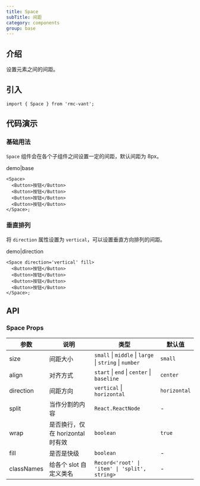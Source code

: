 ```yaml
---
title: Space
subTitle: 间距
category: components
group: base
---
```


## 介绍

设置元素之间的间距。

## 引入

```tsx
import { Space } from 'rmc-vant';
```

## 代码演示

### 基础用法

`Space` 组件会在各个子组件之间设置一定的间距，默认间距为 8px。

demo|base

```tsx
<Space>
  <Button>按钮</Button>
  <Button>按钮</Button>
  <Button>按钮</Button>
  <Button>按钮</Button>
</Space>;
```

### 垂直排列

将 `direction` 属性设置为 `vertical`，可以设置垂直方向排列的间距。

demo|direction

```tsx
<Space direction='vertical' fill>
  <Button>按钮</Button>
  <Button>按钮</Button>
  <Button>按钮</Button>
  <Button>按钮</Button>
</Space>;
```

## API

### Space Props

| 参数 | 说明 | 类型 | 默认值 |
| --- | --- | --- | --- |
| size | 间距大小 | `small` \| `middle` \| `large` \| `string` \| `number` | `small` |
| align | 对齐方式 | `start` \| `end` \| `center` \| `baseline` | `center` |
| direction | 间距方向 | `vertical` \| `horizontal` | `horizontal` |
| split | 当作分割的内容 | `React.ReactNode` | - |
| wrap | 是否换行，仅在 horizontal 时有效 | `boolean` | `true` |
| fill | 是否是快级 | `boolean` | - |
| classNames | 给各个 slot 自定义类名 | `Record<'root' \| 'item' \| 'split', string>` | - |
